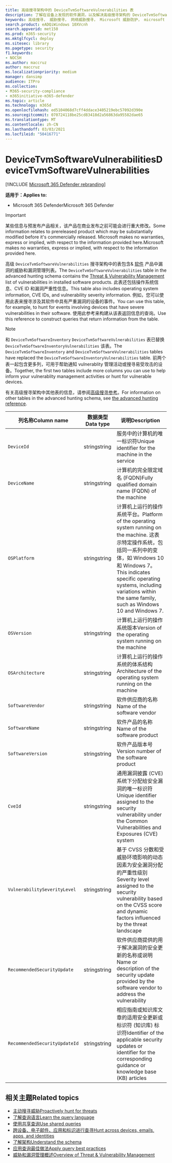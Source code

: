 ```yaml
---
title: 高级搜寻架构中的 DeviceTvmSoftwareVulnerabilities 表
description: 了解在设备上发现的软件漏洞，以及解决高级搜寻架构的 DeviceTvmSoftwareVulnerabilities 表中的每个漏洞的可用安全更新列表。
keywords: 高级搜寻， 威胁搜寻， 网络威胁搜寻， Microsoft 威胁防护， microsoft 365， mtp， m365， 搜索， 查询， 遥测， 架构参考， kusto， 表， 列， 数据类型， 说明， 威胁 & 漏洞管理， TVM， 设备管理， 软件， 清单， 漏洞， CVE ID， OS DeviceTvmSoftwareInventoryVulnerabilities
search.product: eADQiWindows 10XVcnh
search.appverid: met150
ms.prod: m365-security
ms.mktglfcycl: deploy
ms.sitesec: library
ms.pagetype: security
f1.keywords:
- NOCSH
ms.author: maccruz
author: maccruz
ms.localizationpriority: medium
manager: dansimp
audience: ITPro
ms.collection:
- M365-security-compliance
- m365initiative-m365-defender
ms.topic: article
ms.technology: m365d
ms.openlocfilehash: ed5104068d7cff4ddace3405219ebc57092d390e
ms.sourcegitcommit: 070724118be25cd83418d2a56863da95582dae65
ms.translationtype: MT
ms.contentlocale: zh-CN
ms.lasthandoff: 03/03/2021
ms.locfileid: "50416771"
---
```

# <a name="devicetvmsoftwarevulnerabilities"></a><span data-ttu-id="c4ed6-104">DeviceTvmSoftwareVulnerabilities</span><span class="sxs-lookup"><span data-stu-id="c4ed6-104">DeviceTvmSoftwareVulnerabilities</span></span>

[!INCLUDE [Microsoft 365 Defender rebranding](../includes/microsoft-defender.md)]


<span data-ttu-id="c4ed6-105">**适用于：**</span><span class="sxs-lookup"><span data-stu-id="c4ed6-105">**Applies to:**</span></span>
- <span data-ttu-id="c4ed6-106">Microsoft 365 Defender</span><span class="sxs-lookup"><span data-stu-id="c4ed6-106">Microsoft 365 Defender</span></span>

>[!IMPORTANT]
> <span data-ttu-id="c4ed6-107">某些信息与预发布产品相关，该产品在商业发布之前可能会进行重大修改。</span><span class="sxs-lookup"><span data-stu-id="c4ed6-107">Some information relates to prereleased product which may be substantially modified before it's commercially released.</span></span> <span data-ttu-id="c4ed6-108">Microsoft makes no warranties, express or implied, with respect to the information provided here.</span><span class="sxs-lookup"><span data-stu-id="c4ed6-108">Microsoft makes no warranties, express or implied, with respect to the information provided here.</span></span>

<span data-ttu-id="c4ed6-109">高级 `DeviceTvmSoftwareVulnerabilities` 搜寻架构中的表包含& [软件](https://docs.microsoft.com/windows/security/threat-protection/microsoft-defender-atp/next-gen-threat-and-vuln-mgt) 产品中漏洞的威胁和漏洞管理列表。</span><span class="sxs-lookup"><span data-stu-id="c4ed6-109">The `DeviceTvmSoftwareVulnerabilities` table in the advanced hunting schema contains the [Threat & Vulnerability Management](https://docs.microsoft.com/windows/security/threat-protection/microsoft-defender-atp/next-gen-threat-and-vuln-mgt) list of vulnerabilities in installed software products.</span></span> <span data-ttu-id="c4ed6-110">此表还包括操作系统信息、CVE ID 和漏洞严重性信息。</span><span class="sxs-lookup"><span data-stu-id="c4ed6-110">This table also includes operating system information, CVE IDs, and vulnerability severity information.</span></span> <span data-ttu-id="c4ed6-111">例如，您可以使用此表来搜寻涉及其软件中具有严重漏洞的设备的事件。</span><span class="sxs-lookup"><span data-stu-id="c4ed6-111">You can use this table, for example, to hunt for events involving devices that have severe vulnerabilities in their software.</span></span> <span data-ttu-id="c4ed6-112">使用此参考来构建从该表返回信息的查询。</span><span class="sxs-lookup"><span data-stu-id="c4ed6-112">Use this reference to construct queries that return information from the table.</span></span>

>[!NOTE]
> <span data-ttu-id="c4ed6-113">和 `DeviceTvmSoftwareInventory` `DeviceTvmSoftwareVulnerabilities` 表已替换 `DeviceTvmSoftwareInventoryVulnerabilities` 该表。</span><span class="sxs-lookup"><span data-stu-id="c4ed6-113">The `DeviceTvmSoftwareInventory` and `DeviceTvmSoftwareVulnerabilities` tables have replaced the `DeviceTvmSoftwareInventoryVulnerabilities` table.</span></span> <span data-ttu-id="c4ed6-114">前两个表一起包含更多列，可用于帮助通知 vulnerablity 管理活动或搜寻易受攻击的设备。</span><span class="sxs-lookup"><span data-stu-id="c4ed6-114">Together, the first two tables include more columns you can use to help inform your vulnerablity management activities or hunt for vulnerable devices.</span></span>

<span data-ttu-id="c4ed6-115">有关高级搜寻架构中其他表的信息，请参阅[高级搜寻参考](advanced-hunting-schema-tables.md)。</span><span class="sxs-lookup"><span data-stu-id="c4ed6-115">For information on other tables in the advanced hunting schema, see [the advanced hunting reference](advanced-hunting-schema-tables.md).</span></span>

| <span data-ttu-id="c4ed6-116">列名称</span><span class="sxs-lookup"><span data-stu-id="c4ed6-116">Column name</span></span> | <span data-ttu-id="c4ed6-117">数据类型</span><span class="sxs-lookup"><span data-stu-id="c4ed6-117">Data type</span></span> | <span data-ttu-id="c4ed6-118">说明</span><span class="sxs-lookup"><span data-stu-id="c4ed6-118">Description</span></span> |
|-------------|-----------|-------------|
| `DeviceId` | <span data-ttu-id="c4ed6-119">string</span><span class="sxs-lookup"><span data-stu-id="c4ed6-119">string</span></span> | <span data-ttu-id="c4ed6-120">服务中的计算机的唯一标识符</span><span class="sxs-lookup"><span data-stu-id="c4ed6-120">Unique identifier for the machine in the service</span></span> |
| `DeviceName` | <span data-ttu-id="c4ed6-121">string</span><span class="sxs-lookup"><span data-stu-id="c4ed6-121">string</span></span> | <span data-ttu-id="c4ed6-122">计算机的完全限定域名 (FQDN)</span><span class="sxs-lookup"><span data-stu-id="c4ed6-122">Fully qualified domain name (FQDN) of the machine</span></span> |
| `OSPlatform` | <span data-ttu-id="c4ed6-123">string</span><span class="sxs-lookup"><span data-stu-id="c4ed6-123">string</span></span> | <span data-ttu-id="c4ed6-124">计算机上运行的操作系统平台。</span><span class="sxs-lookup"><span data-stu-id="c4ed6-124">Platform of the operating system running on the machine.</span></span> <span data-ttu-id="c4ed6-125">这表示特定操作系统，包括同一系列中的变体，如 Windows 10 和 Windows 7。</span><span class="sxs-lookup"><span data-stu-id="c4ed6-125">This indicates specific operating systems, including variations within the same family, such as Windows 10 and Windows 7.</span></span> |
| `OSVersion` | <span data-ttu-id="c4ed6-126">string</span><span class="sxs-lookup"><span data-stu-id="c4ed6-126">string</span></span> | <span data-ttu-id="c4ed6-127">计算机上运行的操作系统版本</span><span class="sxs-lookup"><span data-stu-id="c4ed6-127">Version of the operating system running on the machine</span></span> |
| `OSArchitecture` | <span data-ttu-id="c4ed6-128">string</span><span class="sxs-lookup"><span data-stu-id="c4ed6-128">string</span></span> | <span data-ttu-id="c4ed6-129">计算机上运行的操作系统的体系结构</span><span class="sxs-lookup"><span data-stu-id="c4ed6-129">Architecture of the operating system running on the machine</span></span> |
| `SoftwareVendor` | <span data-ttu-id="c4ed6-130">string</span><span class="sxs-lookup"><span data-stu-id="c4ed6-130">string</span></span> | <span data-ttu-id="c4ed6-131">软件供应商的名称</span><span class="sxs-lookup"><span data-stu-id="c4ed6-131">Name of the software vendor</span></span> |
| `SoftwareName` | <span data-ttu-id="c4ed6-132">string</span><span class="sxs-lookup"><span data-stu-id="c4ed6-132">string</span></span> | <span data-ttu-id="c4ed6-133">软件产品的名称</span><span class="sxs-lookup"><span data-stu-id="c4ed6-133">Name of the software product</span></span> |
| `SoftwareVersion` | <span data-ttu-id="c4ed6-134">string</span><span class="sxs-lookup"><span data-stu-id="c4ed6-134">string</span></span> | <span data-ttu-id="c4ed6-135">软件产品版本号</span><span class="sxs-lookup"><span data-stu-id="c4ed6-135">Version number of the software product</span></span> |
| `CveId` | <span data-ttu-id="c4ed6-136">string</span><span class="sxs-lookup"><span data-stu-id="c4ed6-136">string</span></span> | <span data-ttu-id="c4ed6-137">通用漏洞披露 (CVE) 系统下分配给安全漏洞的唯一标识符</span><span class="sxs-lookup"><span data-stu-id="c4ed6-137">Unique identifier assigned to the security vulnerability under the Common Vulnerabilities and Exposures (CVE) system</span></span> |
| `VulnerabilitySeverityLevel` | <span data-ttu-id="c4ed6-138">string</span><span class="sxs-lookup"><span data-stu-id="c4ed6-138">string</span></span> | <span data-ttu-id="c4ed6-139">基于 CVSS 分数和受威胁环境影响的动态因素为安全漏洞分配的严重性级别</span><span class="sxs-lookup"><span data-stu-id="c4ed6-139">Severity level assigned to the security vulnerability based on the CVSS score and dynamic factors influenced by the threat landscape</span></span> |
| `RecommendedSecurityUpdate` | <span data-ttu-id="c4ed6-140">string</span><span class="sxs-lookup"><span data-stu-id="c4ed6-140">string</span></span> | <span data-ttu-id="c4ed6-141">软件供应商提供的用于解决漏洞的安全更新的名称或说明</span><span class="sxs-lookup"><span data-stu-id="c4ed6-141">Name or description of the security update provided by the software vendor to address the vulnerability</span></span> |
| `RecommendedSecurityUpdateId` | <span data-ttu-id="c4ed6-142">string</span><span class="sxs-lookup"><span data-stu-id="c4ed6-142">string</span></span> | <span data-ttu-id="c4ed6-143">相应指南或知识库文章的适用安全更新或标识符 (知识库) 标识符</span><span class="sxs-lookup"><span data-stu-id="c4ed6-143">Identifier of the applicable security updates or identifier for the corresponding guidance or knowledge base (KB) articles</span></span> |



## <a name="related-topics"></a><span data-ttu-id="c4ed6-144">相关主题</span><span class="sxs-lookup"><span data-stu-id="c4ed6-144">Related topics</span></span>

- [<span data-ttu-id="c4ed6-145">主动搜寻威胁</span><span class="sxs-lookup"><span data-stu-id="c4ed6-145">Proactively hunt for threats</span></span>](advanced-hunting-overview.md)
- [<span data-ttu-id="c4ed6-146">了解查询语言</span><span class="sxs-lookup"><span data-stu-id="c4ed6-146">Learn the query language</span></span>](advanced-hunting-query-language.md)
- [<span data-ttu-id="c4ed6-147">使用共享查询</span><span class="sxs-lookup"><span data-stu-id="c4ed6-147">Use shared queries</span></span>](advanced-hunting-shared-queries.md)
- [<span data-ttu-id="c4ed6-148">跨设备、电子邮件、应用和标识进行查寻</span><span class="sxs-lookup"><span data-stu-id="c4ed6-148">Hunt across devices, emails, apps, and identities</span></span>](advanced-hunting-query-emails-devices.md)
- [<span data-ttu-id="c4ed6-149">了解架构</span><span class="sxs-lookup"><span data-stu-id="c4ed6-149">Understand the schema</span></span>](advanced-hunting-schema-tables.md)
- [<span data-ttu-id="c4ed6-150">应用查询最佳做法</span><span class="sxs-lookup"><span data-stu-id="c4ed6-150">Apply query best practices</span></span>](advanced-hunting-best-practices.md)
- [<span data-ttu-id="c4ed6-151">威胁和漏洞管理概述</span><span class="sxs-lookup"><span data-stu-id="c4ed6-151">Overview of Threat & Vulnerability Management</span></span>](https://docs.microsoft.com/windows/security/threat-protection/microsoft-defender-atp/next-gen-threat-and-vuln-mgt)
